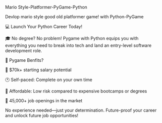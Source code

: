 Mario Style-Platformer-PyGame-Python

Devlop mario style good old platformer game! with Python-PyGame

💻 Launch Your Python Career Today!

🎓 No degree? No problem! Pygame with Python equips you with everything you need to break into tech and land an entry-level software development role.

🚀 Pygame Benfits?

💼 $70k+ starting salary potential

🕐 Self-paced: Complete on your own time

🤑 Affordable: Low risk compared to expensive bootcamps or degrees

🎯 45,000+ job openings in the market

No experience needed—just your determination. Future-proof your career and unlock future job opportunities!
